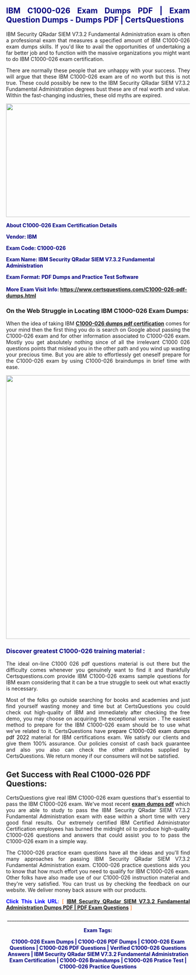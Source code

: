 <h2 style="text-align: justify;"><span style="color: #000080;">IBM C1000-026 Exam Dumps PDF | Exam Question Dumps - Dumps PDF | CertsQuestions</span></h2>
<p style="text-align: justify;">IBM Security QRadar SIEM V7.3.2 Fundamental Administration exam is often a professional exam that measures a specified amount of IBM  C1000-026 exam dumps skills. If you'd like to avail the opportunities of undertaking a far better job and to function with the massive organizations you might want to do IBM C1000-026 exam certification.</p>
<p style="text-align: justify;">There are normally these people that are unhappy with your success. They will argue that these IBM  C1000-026 exam are of no worth but this is not true. These could possibly be new to the IBM Security QRadar SIEM V7.3.2 Fundamental Administration degrees bust these are of real worth and value. Within the fast-changing industries, these old myths are expired.</p>
<p><img style="display: block; margin-left: auto; margin-right: auto;" src="https://i.imgur.com/eaP4ae9.png" width="840" height="310" /></p>
<p><span style="color: #000080;"><strong>About C1000-026 Exam Certification Details</strong></span></p>
<p><span style="color: #000080;"><strong>Vendor: IBM<br /></strong></span></p>
<p><span style="color: #000080;"><strong>Exam Code: C1000-026</strong></span></p>
<p><span style="color: #000080;"><strong>Exam Name: IBM Security QRadar SIEM V7.3.2 Fundamental Administration</strong></span></p>
<p><span style="color: #000080;"><strong>Exam Format: PDF Dumps and Practice Test Software<br /><br />More Exam Visit Info: <span style="color: #ff6600;"><a href="https://www.certsquestions.com/C1000-026-pdf-dumps.html">https://www.certsquestions.com/C1000-026-pdf-dumps.html</a></span></strong></span></p>
<h3>On the Web Struggle in Locating IBM C1000-026 Exam Dumps:</h3>
<p style="text-align: justify;">When the idea of taking IBM <a href="https://www.certsquestions.com/C1000-026-pdf-dumps.html"><strong> C1000-026 dumps pdf certification</strong></a> comes for your mind then the first thing you do is search on Google about passing the C1000-026 exam and for other information associated to C1000-026 exam. Mostly you get absolutely nothing since of all the irrelevant C1000 026 questions points that mislead you in the other path and you wind up wasting your precious time. But you are able to effortlessly get oneself prepare for the C1000-026 exam by using C1000-026 braindumps in brief time with ease.</p>
<p><a href="https://www.certsquestions.com/C1000-026-pdf-dumps.html"><img style="display: block; margin-left: auto; margin-right: auto;" src="https://i.imgur.com/pxhoKQ2.png" width="720" /></a></p>
<h3><span style="color: #000080;">Discover greatest  C1000-026 training material :</span></h3>
<p style="text-align: justify;">The ideal on-line C1000 026 pdf questions material is out there but the difficulty comes whenever you genuinely want to find it and thankfully Certsquestions.com provide IBM C1000-026 exams sample questions for IBM  exam considering that it can be a true struggle to seek out what exactly is necessary.</p>
<p style="text-align: justify;">Most of the folks go outside searching for books and academies and just find yourself wasting money and time but at CertsQuestions you could check out high-quality of IBM  and immediately after checking the free demo, you may choose on acquiring the exceptional version . The easiest method to prepare for the IBM C1000-026 exam should be to use what we've related to it. CertsQuestions have <span style="color: #000000;">prepare C1000-026 exam dumps pdf 2022</span> material for IBM certifications exam. We satisfy our clients and give them 100% assurance. Our policies consist of cash back guarantee and also you also can check the other attributes supplied by CertsQuestions. We return money if our consumers will not be satisfied.</p>
<h2>Get Success with Real C1000-026 PDF Questions:</h2>
<p style="text-align: justify;">CertsQuestions give real IBM C1000-026 exam questions that's essential to pass the IBM  C1000-026 exam. We've most recent<strong>&nbsp;<a href="https://www.certsquestions.com/">exam dumps pdf</a></strong>&nbsp;which you are able to study to pass the IBM Security QRadar SIEM V7.3.2 Fundamental Administration exam with ease within a short time with very good final results. Our extremely certified IBM Certified Administrator Certification employees has burned the midnight oil to produce high-quality C1000-026 questions and answers that could assist you to to pass the C1000-026 exam in a simple way.</p>
<p style="text-align: justify;">The C1000-026 practice exam questions have all the ideas and you'll find many approaches for passing IBM Security QRadar SIEM V7.3.2 Fundamental Administration exam. C1000-026 practice questions aids you to know that how much effort you need to qualify for IBM  C1000-026 exam. Other folks have also made use of our C1000-026 instruction material and they're very satisfied. You can trust us by checking the feedback on our website. We deliver money back assure with our products.</p>
<p style="text-align: justify;"><span style="color: #0000ff;"><strong>Click This Link URL</strong>:</span> <span style="color: #ff6600;">[ <strong><a href="https://www.certsquestions.com/ibm-certified-administrator-certification-certification.html">IBM Security QRadar SIEM V7.3.2 Fundamental Administration Dumps PDF | PDF Exam Questions</a></strong> ]</span></p>
<p style="text-align: center;">______________________________________________________________________________</p>
<p style="text-align: center;"><span style="color: #000080;"><strong>Exam Tags:</strong></span></p>
<p style="text-align: center;"><span style="color: #000080;"><strong>C1000-026 Exam Dumps | C1000-026 PDF Dumps | C1000-026 Exam Questions | C1000-026 PDF Questions | Verified C1000-026 Questions Answers | IBM Security QRadar SIEM V7.3.2 Fundamental Administration Exam Certification | C1000-026 Braindumps | C1000-026 Pratice Test | C1000-026 Practice Questions</strong></span></p>
